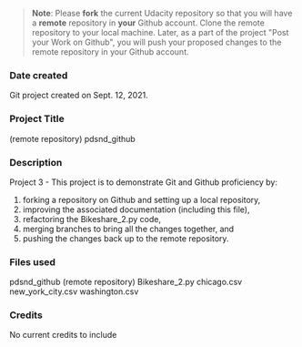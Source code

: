 >**Note**: Please **fork** the current Udacity repository so that you will have a **remote** repository in **your** Github account. Clone the remote repository to your local machine. Later, as a part of the project "Post your Work on Github", you will push your proposed changes to the remote repository in your Github account.

### Date created
Git project created on Sept. 12, 2021.

### Project Title
(remote repository) pdsnd_github

### Description
Project 3 - This project is to demonstrate Git and Github proficiency by:
1. forking a repository on Github and setting up a local repository,
2. improving the associated documentation (including this file),
3. refactoring the Bikeshare_2.py code,
4. merging branches to bring all the changes together, and
5. pushing the changes back up to the remote repository.

### Files used
pdsnd_github (remote repository)
Bikeshare_2.py
chicago.csv
new_york_city.csv
washington.csv

### Credits
No current credits to include
